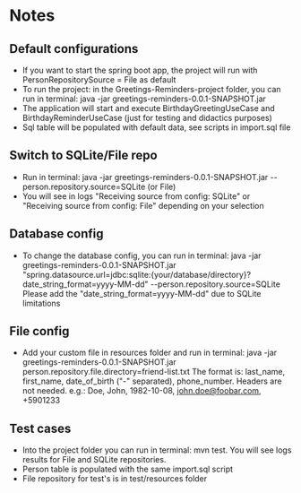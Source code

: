 # Notes

## Default configurations
- If you want to start the spring boot app, the project will run with PersonRepositorySource = File as default
- To run the project: in the Greetings-Reminders-project folder, you can run in terminal: java -jar greetings-reminders-0.0.1-SNAPSHOT.jar
- The application will start and execute BirthdayGreetingUseCase and BirthdayReminderUseCase (just for testing and didactics purposes)
- Sql table will be populated with default data, see scripts in import.sql file

## Switch to SQLite/File repo
- Run in terminal: java -jar greetings-reminders-0.0.1-SNAPSHOT.jar --person.repository.source=SQLite (or File)
- You will see in logs "Receiving source from config: SQLite" or "Receiving source from config: File" depending on your selection

## Database config
- To change the database config, you can run in terminal: java -jar greetings-reminders-0.0.1-SNAPSHOT.jar "spring.datasource.url=jdbc:sqlite:{your/database/directory}?date_string_format=yyyy-MM-dd" --person.repository.source=SQLite
Please add the "date_string_format=yyyy-MM-dd" due to SQLite limitations

## File config
- Add your custom file in resources folder and run in terminal: java -jar greetings-reminders-0.0.1-SNAPSHOT.jar person.repository.file.directory=friend-list.txt
The format is: last_name, first_name, date_of_birth ("-" separated), phone_number. Headers are not needed.
e.g.:
Doe, John, 1982-10-08, john.doe@foobar.com, +5901233

## Test cases
- Into the project folder you can run in terminal: mvn test. You will see logs results for File and SQLite repositories.
- Person table is populated with the same import.sql script
- File repository for test's is in test/resources folder

